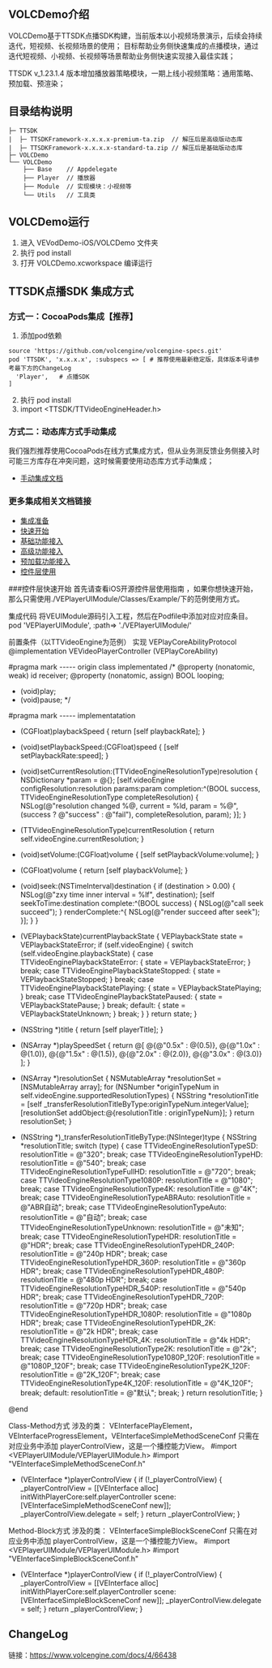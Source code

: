 ## VOLCDemo介绍

VOLCDemo基于TTSDK点播SDK构建，当前版本以小视频场景演示，后续会持续迭代，短视频、长视频场景的使用；
目标帮助业务侧快速集成的点播模块，通过迭代短视频、小视频、长视频等场景帮助业务侧快速实现接入最佳实践；

TTSDK v_1.23.1.4 版本增加播放器策略模块，一期上线小视频策略：通用策略、预加载、预渲染；




## 目录结构说明

```
├─ TTSDK 
|  ├─ TTSDKFramework-x.x.x.x-premium-ta.zip  // 解压后是高级版动态库
|  ├─ TTSDKFramework-x.x.x.x-standard-ta.zip // 解压后是基础版动态库
├─ VOLCDemo 
└── VOLCDemo
    ├── Base    // Appdelegate
    ├── Player  // 播放器
    ├── Module  // 实现模块：小视频等
    └── Utils   // 工具类
```



## VOLCDemo运行

1. 进入 VEVodDemo-iOS/VOLCDemo 文件夹
2. 执行 pod install
3. 打开 VOLCDemo.xcworkspace 编译运行



## TTSDK点播SDK 集成方式

### 方式一：CocoaPods集成【推荐】
1. 添加pod依赖
```
source 'https://github.com/volcengine/volcengine-specs.git'
pod 'TTSDK', 'x.x.x.x', :subspecs => [ # 推荐使用最新稳定版，具体版本号请参考最下方的ChangeLog 
  'Player',   # 点播SDK
]
```

2. 执行 pod install
3. import <TTSDK/TTVideoEngineHeader.h>


### 方式二：动态库方式手动集成
我们强烈推荐使用CocoaPods在线方式集成方式，但从业务测反馈业务侧接入时可能三方库存在冲突问题，这时候需要使用动态库方式手动集成；
- [手动集成文档](https://www.volcengine.com/docs/4/65775#%E6%96%B9%E6%B3%95%E4%BA%8C%EF%BC%9A%E6%89%8B%E5%B7%A5%E9%9B%86%E6%88%90)


### 更多集成相关文档链接
- [集成准备](https://www.volcengine.com/docs/4/65775)
- [快速开始](https://www.volcengine.com/docs/4/65777)
- [基础功能接入](https://www.volcengine.com/docs/4/65779)
- [高级功能接入](https://www.volcengine.com/docs/4/67626)
- [预加载功能接入](https://www.volcengine.com/docs/4/65780)
- [控件层使用](https://bytedance.feishu.cn/docx/doxcnqF1Y9NIzOQH0m8OVQ0cPFo)


###控件层快速开始
首先请查看iOS开源控件层使用指南 ，如果你想快速开始，那么只需使用./VEPlayerUIModule/Classes/Example/下的范例使用方式。

集成代码
将VEUIModule源码引入工程，然后在Podfile中添加对应对应条目。
pod 'VEPlayerUIModule', :path=> './VEPlayerUIModule/'

前置条件（以TTVideoEngine为范例）
实现 VEPlayCoreAbilityProtocol
@implementation VEVideoPlayerController (VEPlayCoreAbility)

#pragma mark ----- origin class implementated
/*
 @property (nonatomic, weak) id<VEPlayCoreCallBackAbilityProtocol> receiver;
 @property (nonatomic, assign) BOOL looping;
 - (void)play;
 - (void)pause;
 */


#pragma mark ----- implementatation

- (CGFloat)playbackSpeed {
    return [self playbackRate];
}

- (void)setPlaybackSpeed:(CGFloat)speed {
    [self setPlaybackRate:speed];
}

- (void)setCurrentResolution:(TTVideoEngineResolutionType)resolution {
    NSDictionary *param = @{};
    [self.videoEngine configResolution:resolution params:param completion:^(BOOL success, TTVideoEngineResolutionType completeResolution) {
        NSLog(@"resolution changed %@, current = %ld, param = %@", (success ? @"success" : @"fail"), completeResolution, param);
    }];
}

- (TTVideoEngineResolutionType)currentResolution {
    return self.videoEngine.currentResolution;
}

- (void)setVolume:(CGFloat)volume {
    [self setPlaybackVolume:volume];
}

- (CGFloat)volume {
    return [self playbackVolume];
}

- (void)seek:(NSTimeInterval)destination {
    if (destination > 0.00) {
        NSLog(@"zxy time inner interval = %lf", destination);
        [self seekToTime:destination complete:^(BOOL success) {
            NSLog(@"call seek succeed");
        } renderComplete:^{
            NSLog(@"render succeed after seek");
        }];
    }
}

- (VEPlaybackState)currentPlaybackState {
    VEPlaybackState state = VEPlaybackStateError;
    if (self.videoEngine) {
        switch (self.videoEngine.playbackState) {
            case TTVideoEnginePlaybackStateError: {
                state = VEPlaybackStateError;
            }
                break;
            case TTVideoEnginePlaybackStateStopped: {
                state = VEPlaybackStateStopped;
            }
                break;
            case TTVideoEnginePlaybackStatePlaying: {
                state = VEPlaybackStatePlaying;
            }
                break;
            case TTVideoEnginePlaybackStatePaused: {
                state = VEPlaybackStatePause;
            }
                break;
            default: {
                state = VEPlaybackStateUnknown;
            }
                break;
        }
    }
    return state;
}

- (NSString *)title {
    return [self playerTitle];
}

- (NSArray *)playSpeedSet {
    return @[
        @{@"0.5x" : @(0.5)},
        @{@"1.0x" : @(1.0)},
        @{@"1.5x" : @(1.5)},
        @{@"2.0x" : @(2.0)},
        @{@"3.0x" : @(3.0)}
    ];
}

- (NSArray *)resolutionSet {
    NSMutableArray *resolutionSet = [NSMutableArray array];
    for (NSNumber *originTypeNum in self.videoEngine.supportedResolutionTypes) {
        NSString *resolutionTitle = [self _transferResolutionTitleByType:originTypeNum.integerValue];
        [resolutionSet addObject:@{resolutionTitle : originTypeNum}];
    }
    return resolutionSet;
}

- (NSString *)_transferResolutionTitleByType:(NSInteger)type {
    NSString *resolutionTitle;
    switch (type) {
        case TTVideoEngineResolutionTypeSD:
            resolutionTitle = @"320";
            break;
        case TTVideoEngineResolutionTypeHD:
            resolutionTitle = @"540";
            break;
        case TTVideoEngineResolutionTypeFullHD:
            resolutionTitle = @"720";
            break;
        case TTVideoEngineResolutionType1080P:
            resolutionTitle = @"1080";
            break;
        case TTVideoEngineResolutionType4K:
            resolutionTitle = @"4K";
            break;
        case TTVideoEngineResolutionTypeABRAuto:
            resolutionTitle = @"ABR自动";
            break;
        case TTVideoEngineResolutionTypeAuto:
            resolutionTitle = @"自动";
            break;
        case TTVideoEngineResolutionTypeUnknown:
            resolutionTitle = @"未知";
            break;
        case TTVideoEngineResolutionTypeHDR:
            resolutionTitle = @"HDR";
            break;
        case TTVideoEngineResolutionTypeHDR_240P:
            resolutionTitle = @"240p HDR";
            break;
        case TTVideoEngineResolutionTypeHDR_360P:
            resolutionTitle = @"360p HDR";
            break;
        case TTVideoEngineResolutionTypeHDR_480P:
            resolutionTitle = @"480p HDR";
            break;
        case TTVideoEngineResolutionTypeHDR_540P:
            resolutionTitle = @"540p HDR";
            break;
        case TTVideoEngineResolutionTypeHDR_720P:
            resolutionTitle = @"720p HDR";
            break;
        case TTVideoEngineResolutionTypeHDR_1080P:
            resolutionTitle = @"1080p HDR";
            break;
        case TTVideoEngineResolutionTypeHDR_2K:
            resolutionTitle = @"2k HDR";
            break;
        case TTVideoEngineResolutionTypeHDR_4K:
            resolutionTitle = @"4k HDR";
            break;
        case TTVideoEngineResolutionType2K:
            resolutionTitle = @"2k";
            break;
        case TTVideoEngineResolutionType1080P_120F:
            resolutionTitle = @"1080P_120F";
            break;
        case TTVideoEngineResolutionType2K_120F:
            resolutionTitle = @"2K_120F";
            break;
        case TTVideoEngineResolutionType4K_120F:
            resolutionTitle = @"4K_120F";
            break;
        default:
            resolutionTitle = @"默认";
            break;
    }
    return resolutionTitle;
}

@end

Class-Method方式
涉及的类： VEInterfacePlayElement，VEInterfaceProgressElement，VEInterfaceSimpleMethodSceneConf
只需在对应业务中添加 playerControlView，这是一个播控能力View。
#import <VEPlayerUIModule/VEPlayerUIModule.h>
#import "VEInterfaceSimpleMethodSceneConf.h"

- (VEInterface *)playerControlView {
    if (!_playerControlView) {
        _playerControlView = [[VEInterface alloc] initWithPlayerCore:self.playerController scene:[VEInterfaceSimpleMethodSceneConf new]];
        _playerControlView.delegate = self;
    }
    return _playerControlView;
}

Method-Block方式
涉及的类： VEInterfaceSimpleBlockSceneConf
只需在对应业务中添加 playerControlView，这是一个播控能力View。
#import <VEPlayerUIModule/VEPlayerUIModule.h>
#import "VEInterfaceSimpleBlockSceneConf.h"

- (VEInterface *)playerControlView {
    if (!_playerControlView) {
        _playerControlView = [[VEInterface alloc] initWithPlayerCore:self.playerController scene:[VEInterfaceSimpleBlockSceneConf new]];
        _playerControlView.delegate = self;
    }
    return _playerControlView;
}





## ChangeLog
链接：https://www.volcengine.com/docs/4/66438



